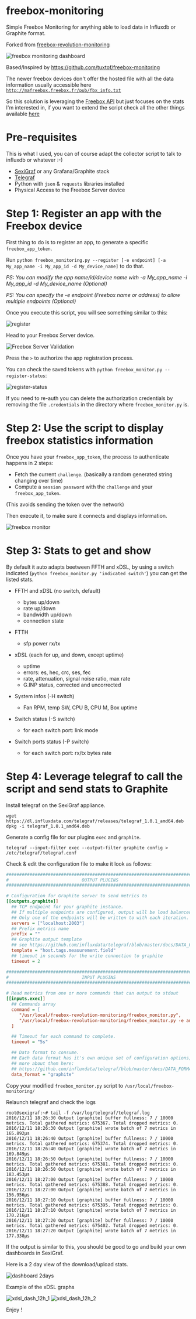 # freebox-monitoring
Simple Freebox Monitoring for anything able to load data in Influxdb or Graphite format.

Forked from [freebox-revolution-monitoring](https://github.com/tsugliani/freebox-revolution-monitoring)

![freebox monitoring dashboard](doc/freebox_dashboard.png)

Based/Inspired by https://github.com/tuxtof/freebox-monitoring

The newer freebox devices don't offer the hosted file with all the data information usually accessible here [`http://mafreebox.freebox.fr/pub/fbx_info.txt`](http://mafreebox.freebox.fr/pub/fbx_info.txt)

So this solution is leveraging the [Freebox API](http://dev.freebox.fr/sdk/os/) but just focuses on the stats I'm interested in, if you want to extend the script check all the other things available [here](http://dev.freebox.fr/sdk/os/connection/)

# Pre-requisites

This is what I used, you can of course adapt the collector script to talk to influxdb or whatever :-)

- [SexiGraf](http://www.sexigraf.fr) or any Grafana/Graphite stack
- [Telegraf](https://github.com/influxdata/telegraf)
- Python with `json` & `requests` libraries installed
- Physical Access to the Freebox Server device

# Step 1: Register an app with the Freebox device

First thing to do is to register an app, to generate a specific `freebox_app_token`.

Run `python freebox_monitoring.py --register [-e endpoint] [-a My_app_name -i My_app_id -d My_device_name]` to do that.

*PS: You can modify the app name/id/device name with -a My_app_name -i My_app_id -d My_device_name (Optional)*

*PS: You can specify the -e endpoint (Freebox name or address) to allow multiple endpoints (Optional)*

Once you execute this script, you will see something similar to this:

![register](doc/freebox_registration.png)

Head to your Freebox Server device.

![Freebox Server Validation](doc/seximonitor_register.jpg)

Press the `>` to authorize the app registration process.

You can check the saved tokens with `python freebox_monitor.py --register-status`:

![register-status](doc/freebox_registration_status.png)

If you need to re-auth you can delete the authorization credentials by removing the file `.credentials` in the directory where `freebox_monitor.py` is.

# Step 2: Use the script to display freebox statistics information

Once you have your `freebox_app_token`, the process to authenticate happens in 2 steps:
- Fetch the current `challenge`. (basically a random generated string changing over time)
- Compute a `session password` with the `challenge` and your `freebox_app_token`.

(This avoids sending the token over the network)

Then execute it, to make sure it connects and displays information.

![freebox monitor](doc/freebox_monitor.png)

# Step 3: Stats to get and show

By default it auto adapts beetween FFTH and xDSL, by using a switch indicated (`python freebox_monitor.py 'indicated switch'`) you can get the listed stats.

  * FFTH and xDSL (no switch, default)
    * bytes up/down
    * rate up/down
    * bandwidth up/down
    * connection state
    
  * FTTH
    * sfp power rx/tx
  
  * xDSL (each for up, and down, except uptime)
    * uptime
    * errors: es, hec, crc, ses, fec
    * rate, attenuation, signal noise ratio, max rate
    * G.INP status, corrected and uncorrected
    
  * System infos (-H switch)
    * Fan RPM, temp SW, CPU B, CPU M, Box uptime
    
  * Switch status (-S switch)
    * for each switch port: link mode
    
  * Switch ports status (-P switch)
    * for each switch port: rx/tx bytes rate

# Step 4: Leverage telegraf to call the script and send stats to Graphite

Install telegraf on the SexiGraf appliance.

```console
wget https://dl.influxdata.com/telegraf/releases/telegraf_1.0.1_amd64.deb
dpkg -i telegraf_1.0.1_amd64.deb 
```

Generate a config file for our plugins `exec` and `graphite`.

```console
telegraf --input-filter exec --output-filter graphite config > /etc/telegraf/telegraf.conf
```

Check & edit the configuration file to make it look as follows:

```ini
###############################################################################
#                            OUTPUT PLUGINS                                   #
###############################################################################

# Configuration for Graphite server to send metrics to
[[outputs.graphite]]
  ## TCP endpoint for your graphite instance.
  ## If multiple endpoints are configured, output will be load balanced.
  ## Only one of the endpoints will be written to with each iteration.
  servers = ["localhost:2003"]
  ## Prefix metrics name
  prefix = ""
  ## Graphite output template
  ## see https://github.com/influxdata/telegraf/blob/master/docs/DATA_FORMATS_OUTPUT.md
  template = "host.tags.measurement.field"
  ## timeout in seconds for the write connection to graphite
  timeout = 2

###############################################################################
#                            INPUT PLUGINS                                    #
###############################################################################

# Read metrics from one or more commands that can output to stdout
[[inputs.exec]]
  ## Commands array
  command = [
     "/usr/local/freebox-revolution-monitoring/freebox_monitor.py",
     "/usr/local/freebox-revolution-monitoring/freebox_monitor.py -e another_freebox_address"
  ]

  ## Timeout for each command to complete.
  timeout = "5s"

  ## Data format to consume.
  ## Each data format has it's own unique set of configuration options, read
  ## more about them here:
  ## https://github.com/influxdata/telegraf/blob/master/docs/DATA_FORMATS_INPUT.md
  data_format = "graphite"
```

Copy your modified `freebox_monitor.py` script to `/usr/local/freebox-monitoring/`

Relaunch telegraf and check the logs

```console
root@sexigraf:~# tail -f /var/log/telegraf/telegraf.log
2016/12/11 18:26:30 Output [graphite] buffer fullness: 7 / 10000 metrics. Total gathered metrics: 675367. Total dropped metrics: 0.
2016/12/11 18:26:30 Output [graphite] wrote batch of 7 metrics in 165.892µs
2016/12/11 18:26:40 Output [graphite] buffer fullness: 7 / 10000 metrics. Total gathered metrics: 675374. Total dropped metrics: 0.
2016/12/11 18:26:40 Output [graphite] wrote batch of 7 metrics in 169.849µs
2016/12/11 18:26:50 Output [graphite] buffer fullness: 7 / 10000 metrics. Total gathered metrics: 675381. Total dropped metrics: 0.
2016/12/11 18:26:50 Output [graphite] wrote batch of 7 metrics in 183.453µs
2016/12/11 18:27:00 Output [graphite] buffer fullness: 7 / 10000 metrics. Total gathered metrics: 675388. Total dropped metrics: 0.
2016/12/11 18:27:00 Output [graphite] wrote batch of 7 metrics in 156.956µs
2016/12/11 18:27:10 Output [graphite] buffer fullness: 7 / 10000 metrics. Total gathered metrics: 675395. Total dropped metrics: 0.
2016/12/11 18:27:10 Output [graphite] wrote batch of 7 metrics in 170.216µs
2016/12/11 18:27:20 Output [graphite] buffer fullness: 7 / 10000 metrics. Total gathered metrics: 675402. Total dropped metrics: 0.
2016/12/11 18:27:20 Output [graphite] wrote batch of 7 metrics in 177.338µs
```

If the output is similar to this, you should be good to go and build your own dashboards in SexiGraf.

Here is a 2 day view of the download/upload stats.

![dashboard 2days](doc/freebox_2days.png)

Example of the xDSL graphs

![xdsl_dash_12h_1](doc/freebox_xdsl_12h_1.png)
![xdsl_dash_12h_2](doc/freebox_xdsl_12h_2.png)

Enjoy !
